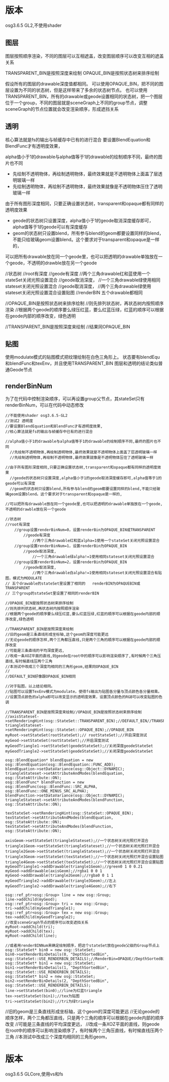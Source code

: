 # 版本
osg3.6.5 GL2,不使用shader
## 图层
图层按照顺序渲染，不同的图层可以互相遮盖，改变图层顺序可以改变互相的遮盖关系

TRANSPARENT_BIN是按照深度来绘制
OPAQUE_BIN是按照状态树来排序绘制

假设所有的图层的drawable深度值都相同。
可以使用OPAQUE_BIN，把不同的图层设置为不同的状态树，但是这样带来了多余的状态树节点。
也可以使用TRANSPARENT_BIN，所有的drawable或geode设置相同的状态树，把一个图层位于一个group，不同的图层就是sceneGraph上不同的group节点，调整sceneGraph的节点位置就会改变渲染顺序，形成遮挡关系

## 透明
核心算法就是fs的输出与帧缓存中已有的进行混合
要设置BlendEquation和BlendFunc才有透明度效果，

alpha值小于1的drawable与alpha值等于1的drawable的绘制顺序不同，最终的图片也不同
- 先绘制不透明物体，再绘制透明物体，最终效果就是不透明物体上面盖了层透明玻璃一样
- 先绘制透明物体，再绘制不透明物体，最终效果就像是不透明物体压住了透明玻璃一样

由于所有图形深度相同，只要正确设置状态树，transparent和opaque都有同样的透明度效果
- geode的状态树只设置深度，alpha值小于1的geode取消深度缓存即可，alpha值等于1的geode可以有深度缓存
- geom的状态树只设置blend，所有参与blend的geom都要设置同样的blend，不能只给玻璃geom设置blend。这个要求对于transparent和opaque是一样的，

可以把所有drawable放在同一个geode里，也可以把透明的drawable单独放在一个geode，不透明的drawble放在另一个geode

//状态树 
//root有深度
	//geode有深度
		//两个三角drawable红和蓝使用一个stateSet关闭光照设置混合
	//geode取消深度，
		//一个三角drawable绿使用相同stateset关闭光照设置混合
	//geode取消深度，
		//两个三角drawable绿使用stateset关闭光照设置混合设置贴图
//renderBIN 五个drawable都相同	

//OPAQUE_BIN是按照状态树来排序绘制
//则先排列状态树，再状态树内按照顺序渲染
//根据两个geode的顺序要么绿压红蓝，要么红蓝压绿，红蓝的顺序可以根据在geode内部的顺序改变，绿色透明

//TRANSPARENT_BIN是按照深度来绘制
//结果同OPAQUE_BIN
## 贴图
使用modulate模式的贴图模式把纹理绘制在白色三角形上。
状态要有blendEqu和blendFunc和texEnv，并且使用TRANSPARENT_BIN
图层和透明的结论类似普通Geode节点
## renderBinNum
为了在代码中控制渲染顺序，可以再设置group父节点，其stateSet只有renderBinNum，可以在代码中动态修改
```
//不能使用shader osg3.6.5-GL2
//测试2 透明度
//要设置BlendEquation和BlendFunc才有透明度效果,
//核心算法就是fs的输出与帧缓存中已有的进行混合

//alpha值小于1的drawable与alpha值等于1的drawable的绘制顺序不同,最终的图片也不同
  //先绘制不透明物体,再绘制透明物体,最终效果就是不透明物体上面盖了层透明玻璃一样
  //先绘制透明物体,再绘制不透明物体,最终效果就像是不透明物体压住了透明玻璃一样

//由于所有图形深度相同,只要正确设置状态树,transparent和opaque都有同样的透明度效果
  //geode的状态树只设置深度,alpha值小于1的geode取消深度缓存即可,alpha值等于1的geode可以有深度
  //geom的状态树只设置blend,所有参与blend的geom都要设置同样的blend,不能只给玻璃geom设置blend。这个要求对于transparent和opaque是一样的,

//可以把所有drawable放在同一个geode里,也可以把透明的drawable单独放在一个geode,不透明的drawble放在另一个geode

//状态树 
//root有深度
	//group设置renderBinNum=0，设置renderBin为OPAQUE_BIN或TRANSPARENT
		//geode有深度
			//两个三角drawable红和蓝alpha=1使用一个stateSet关闭光照设置混合
	//group设置renderBinNum=1，设置renderBin为OPAQUE_BIN 
		//geode取消深度,
			//一个三角drawable绿alpha!=1使用相同stateset关闭光照设置混合
	//group设置renderBinNum=2，设置renderBin为OPAQUE_BIN 
		//geode取消深度,
			//两个三角drawable白alpha!=1使用相同stateset关闭光照设置混合有贴图，模式为MODULATE
// 五个drawable的stateSet里设置了相同的	renderBIN为OPAQUEBIN或TRANSPARENT
// 三个group的stateSet里设置了相同的renderBIN

//OPAQUE_BIN是按照状态树来排序绘制
//则先排列状态树,再状态树内按照顺序渲染
//根据两个geode的顺序要么绿压红蓝,要么红蓝压绿,红蓝的顺序可以根据在geode内部的顺序改变,绿色透明

//TRANSPARENT_BIN是按照深度来绘制
//旧的geom是三条直线形成坐标轴,这个geom的深度可能更远 
//无论geode的顺序怎样,两个三角都压直线,只是两个三角的顺序可以根据在geode内部的顺序改变
//可能是三条直线的平均深度更远,
//改成一条XOZ平面的直线,则geode在root中的顺序可以影响渲染顺序了,有时候两个三角压直线,有时候直线压两个三角
//本测试中改成三个深度均相同的三角形geom,结果同OPAQUE_BIN
// 
//DEFAULT_BIN好像跟OPAQUE_BIN相同

//对于贴图，以上结论相同。
//贴图可以设置TexEnv模式为modulate，使得fs输出为贴图各分量与顶点颜色各分量相乘。
//设置顶点颜色的alpha即可以改变显示的透明度效果，设置顶点颜色的RGB可以改变贴图的色调

//TRANSPARENT_BIN是按照深度来绘制//OPAQUE_BIN是按照状态树来排序绘制
//axisStateset->setRenderingHint(osg::StateSet::TRANSPARENT_BIN);//DEFAULT_BIN//TRANSPARENT_BIN
triangleStateset->setRenderingHint(osg::StateSet::OPAQUE_BIN);//OPAQUE_BIN
myRoot->setStateSet(rootStateSet);// rootStateSet);//开启深度测试
myGeod->setStateSet(rootStateSet);//开启深度测试
myGeodTriangle1->setStateSet(geodeStateSet);//关闭深度geodeStateSet
myGeodTriangle2->setStateSet(geodeStateSet);//关闭深度geodeStateSet

osg::BlendEquation* blendEquation = new osg::BlendEquation(osg::BlendEquation::FUNC_ADD);
blendEquation->setDataVariance(osg::Object::DYNAMIC);
triangleStateset->setAttributeAndModes(blendEquation, osg::StateAttribute::ON);
osg::BlendFunc* blendFunction = new osg::BlendFunc(osg::BlendFunc::SRC_ALPHA, osg::BlendFunc::ONE_MINUS_SRC_ALPHA);
blendFunction->setDataVariance(osg::Object::DYNAMIC);
triangleStateset->setAttributeAndModes(blendFunction, osg::StateAttribute::ON);

texStateSet->setRenderingHint(osg::StateSet::OPAQUE_BIN);
texStateSet->setAttributeAndModes(blendEquation, osg::StateAttribute::ON);
texStateSet->setAttributeAndModes(blendFunction, osg::StateAttribute::ON);

axisGeom->setStateSet(triangleStateset);//一个状态树关闭光照打开混合
triangle1Geom->setStateSet(triangleStateset);//一个状态树关闭光照打开混合
triangle2Geom->setStateSet(triangleStateset);//一个状态树关闭光照打开混合
triangle3Geom->setStateSet(texStateSet);//一个状态树关闭光照打开混合设置贴图
triangle4Geom->setStateSet(texStateSet);//一个状态树关闭光照打开混合设置贴图
myGeodTriangle1->addDrawable(triangle1Geom);//green0 1 0 0.21
myGeod->addDrawable(axisGeom);//rgba1 0 0 1
myGeod->addDrawable(triangle2Geom);//rgba0 0 1 1
myGeodTriangle2->addDrawable(triangle3Geom);//左上
myGeodTriangle2->addDrawable(triangle4Geom);//右下

osg::ref_ptr<osg::Group> line = new osg::Group;
line->addChild(myGeod);
osg::ref_ptr<osg::Group> tri = new osg::Group;
tri->addChild(myGeodTriangle1);
osg::ref_ptr<osg::Group> tex = new osg::Group;
tex->addChild(myGeodTriangle2);
//改变sceneGraph节点的顺序可以改变遮挡关系
myRoot->addChild(tri);
myRoot->addChild(tex);
myRoot->addChild(line);

//或者用renderBINNum来确定绘制顺序，把这个stateSet放在geode父级的Group节点上
osg::StateSet* bin0 = new osg::StateSet;
bin0->setRenderBinDetails(0, "DepthSortedBin", osg::StateSet::USE_RENDERBIN_DETAILS);//RenderBin=OPAQUE//DepthSortedBin=TRANSPARENT
osg::StateSet* bin1 = new osg::StateSet;
bin1->setRenderBinDetails(1, "DepthSortedBin", osg::StateSet::USE_RENDERBIN_DETAILS);
osg::StateSet* bin2 = new osg::StateSet;
bin2->setRenderBinDetails(2, "DepthSortedBin", osg::StateSet::USE_RENDERBIN_DETAILS);
line->setStateSet(bin0);//line为红蓝triangle
tex->setStateSet(bin1);//tex为贴图
tri->setStateSet(bin2);//tri为绿triangle
```


//旧的geom是三条直线形成坐标轴，这个geom的深度可能更远 
//无论geode的顺序怎样，两个三角都压直线，只是两个三角的顺序可以根据在geode内部的顺序改变
//可能是三条直线的平均深度更远，
//改成一条XOZ平面的直线，则geode在root中的顺序可以影响渲染顺序了，有时候两个三角压直线，有时候直线压两个三角
//本测试中改成三个深度均相同的三角形geom，
# 版本
osg3.6.5 GLCore,使用vs和fs